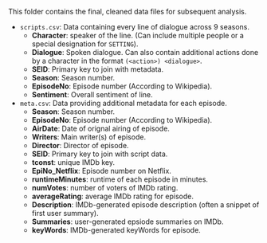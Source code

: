 This folder contains the final, cleaned data files for subsequent analysis.

* `scripts.csv`: Data containing every line of dialogue across 9 seasons.
    * **Character**: speaker of the line. (Can include multiple people or a special designation for `SETTING`).
    * **Dialogue**: Spoken dialogue. Can also contain additional actions done by a character in the format `(<action>) <dialogue>`.
    * **SEID**: Primary key to join with metadata.
    * **Season**: Season number.
    * **EpisodeNo**: Episode number (According to Wikipedia).
    * **Sentiment**: Overall sentiment of line.
* `meta.csv`: Data providing additional metadata for each episode.
    * **Season**: Season number.
    * **EpisodeNo**: Episode number (According to Wikipedia).
    * **AirDate**: Date of orignal airing of episode.
    * **Writers**: Main writer(s) of episode.
    * **Director**: Director of episode.
    * **SEID**: Primary key to join with script data.
    * **tconst**: unique IMDb key.
    * **EpiNo_Netflix**: Episode number on Netflix.
    * **runtimeMinutes**: runtime of each episode in minutes.
    * **numVotes**: number of voters of IMDb rating.
    * **averageRating**: average IMDb rating for episode.
    * **Description**: IMDb-generated episode description (often a snippet of first user summary).
    * **Summaries**: user-generated epsiode summaries on IMDb.
    * **keyWords**: IMDb-generated keyWords for episode.
